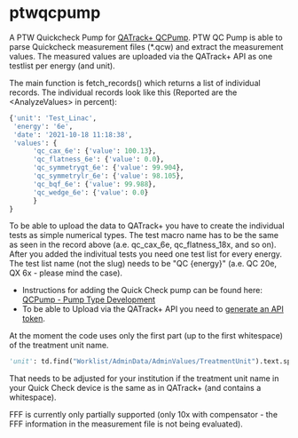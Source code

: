 # ptwqcpump
A PTW Quickcheck Pump for [QATrack+ QCPump](https://github.com/qatrackplus/qcpump). PTW QC Pump is able to parse Quickcheck measurement files (\*.qcw) and extract the measurement values. The measured values are uploaded via the QATrack+ API as one testlist per energy (and unit).

The main function is fetch_records() which returns a list of individual records. The individual records look like this (Reported are the \<AnalyzeValues\> in percent):

```python
{'unit': 'Test_Linac',
 'energy': '6e', 
 'date': '2021-10-18 11:18:38', 
 'values': {
      'qc_cax_6e': {'value': 100.13},
      'qc_flatness_6e': {'value': 0.0},
      'qc_symmetrygt_6e': {'value': 99.904},
      'qc_symmetrylr_6e': {'value': 98.105},
      'qc_bqf_6e': {'value': 99.988},
      'qc_wedge_6e': {'value': 0.0}
      }
}
```

To be able to upload the data to QATrack+ you have to create the individual tests as simple numerical types. The test macro name has to be the same as seen in the record above (a.e. qc_cax_6e, qc_flatness_18x, and so on). After you added the indivitual tests you need one test list for every energy. The test list name (not the slug) needs to be "QC {energy}" (a.e. QC 20e, QX 6x - please mind the case). 

- Instructions for adding the Quick Check pump can be found here: [QCPump - Pump Type Development](http://qcpump.qatrackplus.com/en/stable/pumps/dev/developing.html)
- To be able to Upload via the QATrack+ API you need to [generate an API token](https://docs.qatrackplus.com/en/stable/api/guide.html#using-the-qatrack-api).

At the moment the code uses only the first part (up to the first whitespace) of the treatment unit name.
```python
'unit': td.find("Worklist/AdminData/AdminValues/TreatmentUnit").text.split(' ')[0],
```
That needs to be adjusted for your institution if the treatment unit name in your Quick Check device is the same as in QATrack+ (and contains a whitespace).

FFF is currently only partially supported (only 10x with compensator - the FFF information in the measurement file is not being evaluated). 

